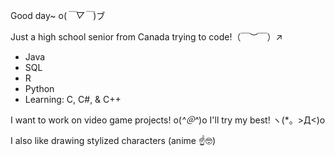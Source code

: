 Good day~ o(*￣▽￣*)ブ

Just a high school senior from Canada trying to code!（￣︶￣）↗

- Java
- SQL
- R
- Python
- Learning: C, C#, & C++

I want to work on video game projects! o(*^＠^*)o
I'll try my best! ヽ(*。>Д<)o

I also like drawing stylized characters (anime ☝️🤓)

<!---
FreeFash/FreeFash is a ✨ special ✨ repository because its `README.md` (this file) appears on your GitHub profile.
You can click the Preview link to take a look at your changes.
--->

